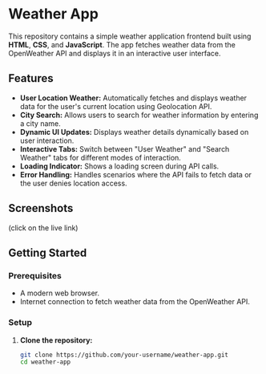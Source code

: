 # Weather App

This repository contains a simple weather application frontend built using **HTML**, **CSS**, and **JavaScript**. The app fetches weather data from the OpenWeather API and displays it in an interactive user interface.

## Features

- **User Location Weather:** Automatically fetches and displays weather data for the user's current location using Geolocation API.
- **City Search:** Allows users to search for weather information by entering a city name.
- **Dynamic UI Updates:** Displays weather details dynamically based on user interaction.
- **Interactive Tabs:** Switch between "User Weather" and "Search Weather" tabs for different modes of interaction.
- **Loading Indicator:** Shows a loading screen during API calls.
- **Error Handling:** Handles scenarios where the API fails to fetch data or the user denies location access.

## Screenshots

(click on the live link)

## Getting Started

### Prerequisites

- A modern web browser.
- Internet connection to fetch weather data from the OpenWeather API.

### Setup

1. **Clone the repository:**
   ```bash
   git clone https://github.com/your-username/weather-app.git
   cd weather-app

